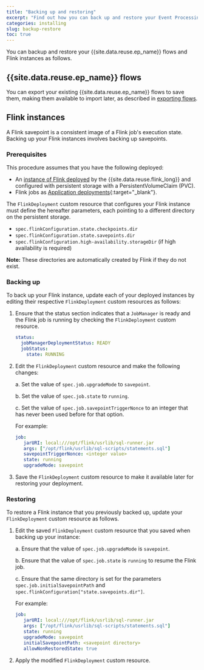 ```yaml
---
title: "Backing up and restoring"
excerpt: "Find out how you can back up and restore your Event Processing deployments."
categories: installing
slug: backup-restore
toc: true
---
```


You can backup and restore your {{site.data.reuse.ep_name}} flows and Flink instances as follows.

## {{site.data.reuse.ep_name}} flows

You can export your existing {{site.data.reuse.ep_name}} flows to save them, making them available to import later, as described in [exporting flows](../../advanced/exporting-flows/).

## Flink instances

A Flink savepoint is a consistent image of a Flink job's execution state. Backing up your Flink instances involves backing up savepoints.

### Prerequisites

This procedure assumes that you have the following deployed: 
- An [instance of Flink deployed](../installing/) by the {{site.data.reuse.flink_long}} and configured with persistent storage with a PersistentVolumeClaim (PVC).
- Flink jobs as [Application deployments](https://nightlies.apache.org/flink/flink-kubernetes-operator-docs-release-1.6/docs/custom-resource/overview/#flinkdeployment){:target="_blank"}.

The `FlinkDeployment` custom resource that configures your Flink instance must define the hereafter parameters, each pointing to a different directory on the persistent storage.
- `spec.flinkConfiguration.state.checkpoints.dir`
- `spec.flinkConfiguration.state.savepoints.dir`
- `spec.flinkConfiguration.high-availability.storageDir` (if high availability is required)

**Note:** These directories are automatically created by Flink if they do not exist.

### Backing up

To back up your Flink instance, update each of your deployed instances by editing their respective `FlinkDeployment` custom resources as follows:

1. Ensure that the status section indicates that a `JobManager` is ready and the Flink job is running by checking the `FlinkDeployment` custom resource.

   ```yaml
   status:
     jobManagerDeploymentStatus: READY
     jobStatus:
       state: RUNNING
   ```

2. Edit the `FlinkDeployment` custom resource and make the following changes:

   a. Set the value of `spec.job.upgradeMode` to `savepoint`.

   b. Set the value of `spec.job.state` to `running`.

   c. Set the value of `spec.job.savepointTriggerNonce` to an integer that has never been used before for that option.

   For example:


   ```yaml
   job:
      jarURI: local:///opt/flink/usrlib/sql-runner.jar
      args: ["/opt/flink/usrlib/sql-scripts/statements.sql"]
      savepointTriggerNonce: <integer value>
      state: running
      upgradeMode: savepoint
   ```

3. Save the `FlinkDeployment` custom resource to make it available later for restoring your deployment.

### Restoring

To restore a Flink instance that you previously backed up, update your `FlinkDeployment` custom resource as follows.

1. Edit the saved `FlinkDeployment` custom resource that you saved when backing up your instance:

   a. Ensure that the value of `spec.job.upgradeMode` is `savepoint`.

   b. Ensure that the value of `spec.job.state` is `running` to resume the Flink job.

   c. Ensure that the same directory is set for the parameters `spec.job.initialSavepointPath` and `spec.flinkConfiguration["state.savepoints.dir"]`.

   For example:

   ```yaml
   job:
      jarURI: local:///opt/flink/usrlib/sql-runner.jar
      args: ["/opt/flink/usrlib/sql-scripts/statements.sql"]
      state: running
      upgradeMode: savepoint
      initialSavepointPath: <savepoint directory>
      allowNonRestoredState: true
   ```

2. Apply the modified `FlinkDeployment` custom resource.

